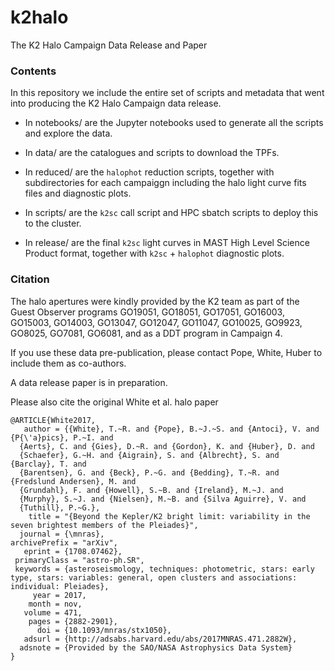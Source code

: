 # k2halo

The K2 Halo Campaign Data Release and Paper

### Contents

In this repository we include the entire set of scripts and metadata that went into producing the K2 Halo Campaign data release.

* In notebooks/ are the Jupyter notebooks used to generate all the scripts and explore the data. 

* In data/ are the catalogues and scripts to download the TPFs.

* In reduced/ are the `halophot` reduction scripts, together with subdirectories for each campaiggn including the halo light curve fits files and diagnostic plots.

* In scripts/ are the `k2sc` call script and HPC sbatch scripts to deploy this to the cluster.

* In release/ are the final `k2sc` light curves in MAST High Level Science Product format, together with `k2sc` + `halophot` diagnostic plots.

### Citation

The halo apertures were kindly provided by the K2 team as part of the Guest Observer programs GO19051, GO18051, GO17051, GO16003, GO15003, GO14003, GO13047, GO12047, GO11047, GO10025, GO9923, GO8025, GO7081, GO6081, and as a DDT program in Campaign 4. 

If you use these data pre-publication, please contact Pope, White, Huber to include them as co-authors.

A data release paper is in preparation.

Please also cite the original White et al. halo paper
	
	@ARTICLE{White2017,
	   author = {{White}, T.~R. and {Pope}, B.~J.~S. and {Antoci}, V. and {P{\'a}pics}, P.~I. and
	  {Aerts}, C. and {Gies}, D.~R. and {Gordon}, K. and {Huber}, D. and
	  {Schaefer}, G.~H. and {Aigrain}, S. and {Albrecht}, S. and {Barclay}, T. and
	  {Barentsen}, G. and {Beck}, P.~G. and {Bedding}, T.~R. and {Fredslund Andersen}, M. and
	  {Grundahl}, F. and {Howell}, S.~B. and {Ireland}, M.~J. and
	  {Murphy}, S.~J. and {Nielsen}, M.~B. and {Silva Aguirre}, V. and
	  {Tuthill}, P.~G.},
	    title = "{Beyond the Kepler/K2 bright limit: variability in the seven brightest members of the Pleiades}",
	  journal = {\mnras},
	archivePrefix = "arXiv",
	   eprint = {1708.07462},
	 primaryClass = "astro-ph.SR",
	 keywords = {asteroseismology, techniques: photometric, stars: early type, stars: variables: general, open clusters and associations: individual: Pleiades},
	     year = 2017,
	    month = nov,
	   volume = 471,
	    pages = {2882-2901},
	      doi = {10.1093/mnras/stx1050},
	   adsurl = {http://adsabs.harvard.edu/abs/2017MNRAS.471.2882W},
	  adsnote = {Provided by the SAO/NASA Astrophysics Data System}
	}